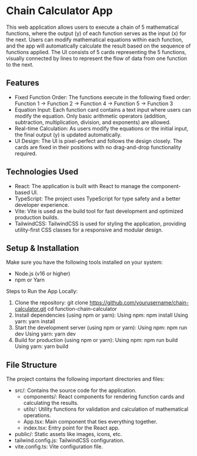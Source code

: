 # Chain Calculator App

This web application allows users to execute a chain of 5 mathematical functions, where the output (y) of each function serves as the input (x) for the next. Users can modify mathematical equations within each function, and the app will automatically calculate the result based on the sequence of functions applied. The UI consists of 5 cards representing the 5 functions, visually connected by lines to represent the flow of data from one function to the next.

## Features
- Fixed Function Order: The functions execute in the following fixed order: Function 1 → Function 2 → Function 4 → Function 5 → Function 3
- Equation Input: Each function card contains a text input where users can modify the equation. Only basic arithmetic operators (addition, subtraction, multiplication, division, and exponents) are allowed.
- Real-time Calculation: As users modify the equations or the initial input, the final output (y) is updated automatically.
- UI Design: The UI is pixel-perfect and follows the design closely. The cards are fixed in their positions with no drag-and-drop functionality required.

## Technologies Used
- React: The application is built with React to manage the component-based UI.
- TypeScript: The project uses TypeScript for type safety and a better developer experience.
- Vite: Vite is used as the build tool for fast development and optimized production builds.
- TailwindCSS: TailwindCSS is used for styling the application, providing utility-first CSS classes for a responsive and modular design.

## Setup & Installation
Make sure you have the following tools installed on your system:
- Node.js (v16 or higher)
- npm or Yarn

Steps to Run the App Locally:
1. Clone the repository:
   git clone https://github.com/yourusername/chain-calculator.git
   cd function-chain-calculator
2. Install dependencies (using npm or yarn):
   Using npm:
   npm install
   Using yarn:
   yarn install
3. Start the development server (using npm or yarn):
   Using npm:
   npm run dev
   Using yarn:
   yarn dev
4. Build for production (using npm or yarn):
   Using npm:
   npm run build
   Using yarn:
   yarn build

## File Structure
The project contains the following important directories and files:
- src/: Contains the source code for the application.
  - components/: React components for rendering function cards and calculating the results.
  - utils/: Utility functions for validation and calculation of mathematical operations.
  - App.tsx: Main component that ties everything together.
  - index.tsx: Entry point for the React app.
- public/: Static assets like images, icons, etc.
- tailwind.config.js: TailwindCSS configuration.
- vite.config.ts: Vite configuration file.
